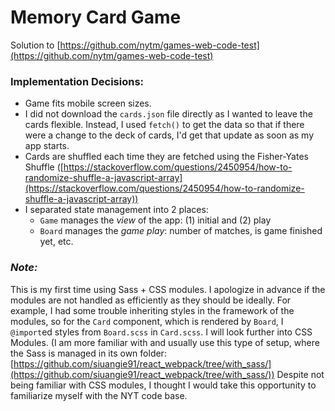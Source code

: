 # Memory Card Game

Solution to [https://github.com/nytm/games-web-code-test](https://github.com/nytm/games-web-code-test)

### Implementation Decisions: ###
* Game fits mobile screen sizes.
* I did not download the `cards.json` file directly as I wanted to leave the cards flexible. Instead, I used `fetch()` to get the data so that if there were a change to the deck of cards, I'd get that update as soon as my app starts.
* Cards are shuffled each time they are fetched using the Fisher-Yates Shuffle ([https://stackoverflow.com/questions/2450954/how-to-randomize-shuffle-a-javascript-array](https://stackoverflow.com/questions/2450954/how-to-randomize-shuffle-a-javascript-array))
* I separated state management into 2 places:
    * `Game` manages the _view_ of the app: (1) initial and (2) play
    * `Board` manages the _game play_: number of matches, is game finished yet, etc.

### _Note:_ ###
This is my first time using Sass + CSS modules. I apologize in advance if the modules are not handled as efficiently as they should be ideally. For example, I had some trouble inheriting styles in the framework of the modules, so for the `Card` component, which is rendered by `Board`, I `@import`ed styles from `Board.scss` in `Card.scss`. I will look further into CSS Modules. (I am more familiar with and usually use this type of setup, where the Sass is managed in its own folder: [https://github.com/siuangie91/react_webpack/tree/with_sass/](https://github.com/siuangie91/react_webpack/tree/with_sass/)) Despite not being familiar with CSS modules, I thought I would take this opportunity to familiarize myself with the NYT code base.


